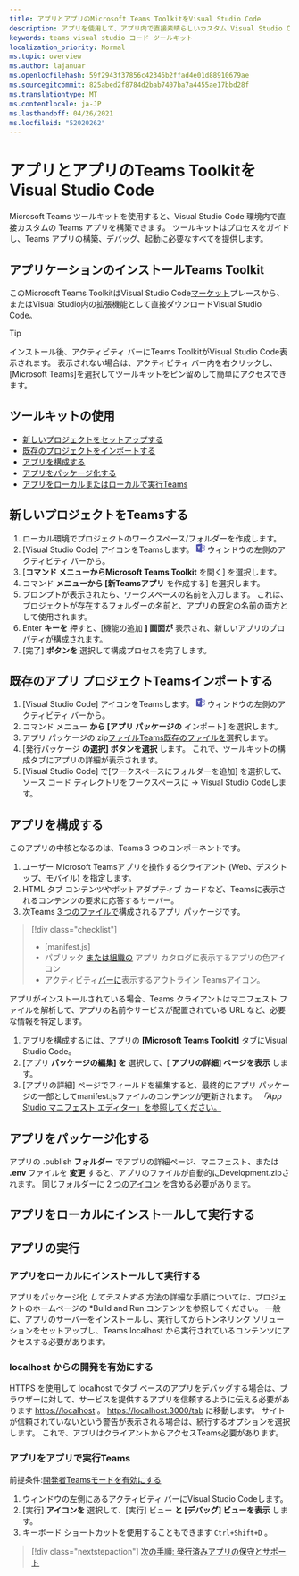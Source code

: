 ```yaml
---
title: アプリとアプリのMicrosoft Teams ToolkitをVisual Studio Code
description: アプリを使用して、アプリ内で直接素晴らしいカスタム Visual Studio Codeを構築Microsoft Teams Toolkit
keywords: teams visual studio コード ツールキット
localization_priority: Normal
ms.topic: overview
ms.author: lajanuar
ms.openlocfilehash: 59f2943f37856c42346b2ffad4e01d88910679ae
ms.sourcegitcommit: 825abed2f8784d2bab7407ba7a4455ae17bbd28f
ms.translationtype: MT
ms.contentlocale: ja-JP
ms.lasthandoff: 04/26/2021
ms.locfileid: "52020262"
---
```

# <a name="build-apps-with-the-teams-toolkit-and-visual-studio-code"></a>アプリとアプリのTeams ToolkitをVisual Studio Code

Microsoft Teams ツールキットを使用すると、Visual Studio Code 環境内で直接カスタムの Teams アプリを構築できます。 ツールキットはプロセスをガイドし、Teams アプリの構築、デバッグ、起動に必要なすべてを提供します。

## <a name="installing-the-teams-toolkit"></a>アプリケーションのインストールTeams Toolkit

このMicrosoft Teams ToolkitはVisual Studio Code[マーケット](https://aka.ms/teams-toolkit)プレースから、またはVisual Studio内の拡張機能として直接ダウンロードVisual Studio Code。

> [!TIP]
> インストール後、アクティビティ バーにTeams ToolkitがVisual Studio Code表示されます。 表示されない場合は、アクティビティ バー内を右クリックし、[Microsoft Teams]を選択してツールキットをピン留めして簡単にアクセスできます。

## <a name="using-the-toolkit"></a>ツールキットの使用

- [新しいプロジェクトをセットアップする](#set-up-a-new-teams-project)
- [既存のプロジェクトをインポートする](#import-an-existing-teams-app-project)
- [アプリを構成する](#configure-your-app)
- [アプリをパッケージ化する](#package-your-app)
- [アプリをローカルまたはローカルで実行Teams](#run-your-app)

## <a name="set-up-a-new-teams-project"></a>新しいプロジェクトをTeamsする

1. ローカル環境でプロジェクトのワークスペース/フォルダーを作成します。
1. [Visual Studio Code] アイコンをTeamsします。 ![Teams アイコン](../assets/icons/favicon-16x16.png) ウィンドウの左側のアクティビティ バーから。
1. [**コマンド メニューからMicrosoft Teams Toolkit** を開く] を選択します。
1. コマンド **メニューから [新Teamsアプリ** を作成する] を選択します。
1. プロンプトが表示されたら、ワークスペースの名前を入力します。 これは、プロジェクトが存在するフォルダーの名前と、アプリの既定の名前の両方として使用されます。
1. Enter **キーを** 押すと、[機能の追加 **] 画面が** 表示され、新しいアプリのプロパティが構成されます。
1. [完了] **ボタンを** 選択して構成プロセスを完了します。

## <a name="import-an-existing-teams-app-project"></a>既存のアプリ プロジェクトTeamsインポートする

1. [Visual Studio Code] アイコンをTeamsします。 ![Teams アイコン](../assets/icons/favicon-16x16.png) ウィンドウの左側のアクティビティ バーから。
1. コマンド メニュー **から [アプリ パッケージの** インポート] を選択します。
1. アプリ パッケージの zip[ファイルTeams既存のファイルを](../concepts/build-and-test/apps-package.md)選択します。
1. [発行パッケージ **の選択] ボタンを選択** します。 これで、ツールキットの構成タブにアプリの詳細が表示されます。
1. [Visual Studio Code] で[ワークスペースにフォルダーを追加] を選択して、ソース コード ディレクトリをワークスペースに  ->  Visual Studio Codeします。

## <a name="configure-your-app"></a>アプリを構成する

このアプリの中核となるのは、Teams 3 つのコンポーネントです。

  1. ユーザー Microsoft Teamsアプリを操作するクライアント (Web、デスクトップ、モバイル) を指定します。
  1. HTML タブ コンテンツやボットアダプティブ カードなど、Teamsに表示されるコンテンツの要求に応答するサーバー。
  1. 次Teams [3 つのファイルで](/concepts/build-and-test/apps-package.md)構成されるアプリ パッケージです。

  > [!div class="checklist"]
  >
  > - [manifest.js] 
  > - パブリック [または組織の](../resources/schema/manifest-schema.md#icons) アプリ カタログに表示するアプリの色アイコン
 > - アクティビティ[バーに](../resources/schema/manifest-schema.md#icons)表示するアウトライン Teamsアイコン。

アプリがインストールされている場合、Teams クライアントはマニフェスト ファイルを解析して、アプリの名前やサービスが配置されている URL など、必要な情報を特定します。

1. アプリを構成するには、アプリの **[Microsoft Teams Toolkit]** タブにVisual Studio Code。
1. [アプリ **パッケージの編集] を** 選択して、[ **アプリの詳細] ページを表示** します。
1. [アプリの詳細] ページでフィールドを編集すると、最終的にアプリ パッケージの一部としてmanifest.jsファイルのコンテンツが更新されます。 *「App* [Studio マニフェスト エディター」を参照してください。](https://aka.ms/teams-toolkit-manifest)

## <a name="package-your-app"></a>アプリをパッケージ化する

アプリの .publish **フォルダー** でアプリの詳細ページ、マニフェスト、または **.env** ファイルを **変更** すると、アプリのファイルが自動的にDevelopment.zipされます。  同じフォルダーに 2 [つのアイコン](../concepts/build-and-test/apps-package.md#app-icons) を含める必要があります。

## <a name="install-and-run-your-app-locally"></a>アプリをローカルにインストールして実行する

## <a name="run-your-app"></a>アプリの実行

### <a name="install-and-run-your-app-locally"></a>アプリをローカルにインストールして実行する

アプリをパッケージ化 *してテストする* 方法の詳細な手順については、プロジェクトのホームページの *Build and Run コンテンツを参照してください。 一般に、アプリのサーバーをインストールし、実行してからトンネリング ソリューションをセットアップし、Teams localhost から実行されているコンテンツにアクセスする必要があります。

### <a name="enable-development-from-localhost"></a>localhost からの開発を有効にする

HTTPS を使用して localhost でタブ ベースのアプリをデバッグする場合は、ブラウザーに対して、サービスを提供するアプリを信頼するように伝える必要があります <https://localhost> 。 <https://localhost:3000/tab> に移動します。 サイトが信頼されていないという警告が表示される場合は、続行するオプションを選択します。 これで、アプリはクライアントからアクセスTeams必要があります。

### <a name="run-your-app-in-teams"></a>アプリをアプリで実行Teams

前提条件:[開発者Teamsモードを有効にする](https://aka.ms/teams-toolkit-enable-devpreview)

1. ウィンドウの左側にあるアクティビティ バーにVisual Studio Codeします。
1. [実行] **アイコンを** 選択して、[実行] ビュー **と [デバッグ] ビューを表示** します。
1. キーボード ショートカットを使用することもできます `Ctrl+Shift+D` 。

> [!div class="nextstepaction"]
> [次の手順: 発行済みアプリの保守とサポート](../concepts/deploy-and-publish/appsource/post-publish/overview.md)
